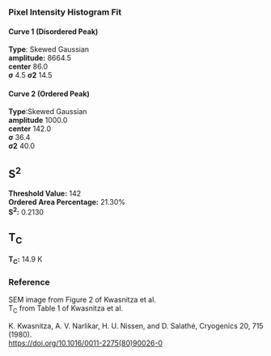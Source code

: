 ### Pixel Intensity Histogram Fit

#### Curve 1 (Disordered Peak)
**Type**: Skewed Gaussian\
**amplitude:** 8664.5\
**center** 86.0\
**σ** 4.5
**σ2** 14.5


#### Curve 2 (Ordered Peak)
**Type**:Skewed Gaussian\
**amplitude** 1000.0\
**center** 142.0\
**σ** 36.4\
**σ2** 40.0


## S<sup>2</sup>
**Threshold Value:** 142\
**Ordered Area Percentage:** 21.30%\
**S<sup>2</sup>:** 0.2130



## T<sub>C</sub>
**T<sub>C</sub>:** 14.9 K


### Reference
SEM image from Figure 2 of Kwasnitza et al.\
T<sub>C</sub> from Table 1 of Kwasnitza et al.


K. Kwasnitza, A. V. Narlikar, H. U. Nissen, and D. Salathé, Cryogenics 20, 715 (1980).\
https://doi.org/10.1016/0011-2275(80)90026-0
